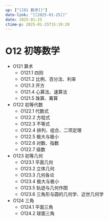 ```yaml
---
up: ["[[O1 数学]]"]
date-link: "[[2025-01-25]]"
date: 2025-01-25
ctime-p: 2025-01-25T15:19:29
---
```


# O12 初等数学

- O121 算术
	- O121.1 四则
	- O121.2 比例、百分法、利率
	- O121.3 开方
	- O121.4 心算法、速算法
	- O121.5 珠算、筹算
- O122 初等代数
	- O122.1 代数式
	- O122.2 方程式
	- O122.3 不等式
	- O122.4 排列、组合、二项定理
	- O122.5 极大与极小
	- O122.6 对数、指数
	- O122.7 级数
- O123 初等几何
	- O123.1 平面几何
	- O123.2 立体几何
	- O123.3 几何各论
	- O123.4 极大与极小
	- O123.5 轨迹与几何作图
	- O123.6 三角形与圆的几何学、近世几何学
- O124 三角
	- O124.1 平面三角
	- O124.2 球面三角

